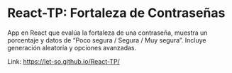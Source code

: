# React-TP: Fortaleza de Contraseñas

App en React que evalúa la fortaleza de una contraseña, muestra un porcentaje y datos de “Poco segura / Segura / Muy segura”. Incluye generación aleatoria y opciones avanzadas.

Link: https://let-so.github.io/React-TP/
